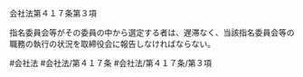 会社法第４１７条第３項

指名委員会等がその委員の中から選定する者は、遅滞なく、当該指名委員会等の職務の執行の状況を取締役会に報告しなければならない。

#会社法
#会社法/第４１７条
#会社法/第４１７条/第３項
